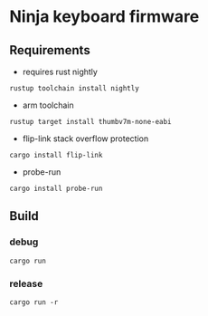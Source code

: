 # Ninja keyboard firmware

## Requirements

- requires rust nightly
``` console
rustup toolchain install nightly
```
- arm toolchain
``` console
rustup target install thumbv7m-none-eabi
```

- flip-link stack overflow protection
``` console
cargo install flip-link
```

- probe-run
``` console
cargo install probe-run
```
## Build

### debug
``` console
cargo run
```

### release
``` console
cargo run -r
```
